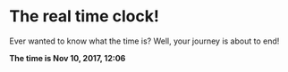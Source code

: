 # The real time clock!

Ever wanted to know what the time is? Well, your journey is about to end!

**The time is Nov 10, 2017, 12:06**